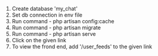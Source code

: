 1. Create database 'my_chat'
2. Set db connection in env file
3. Run command - php artisan config:cache
4. Run command - php artisan migrate
5. Run command - php artisan serve
6. Click on the given link
7. To view the frond end, add '/user_feeds' to the given link
